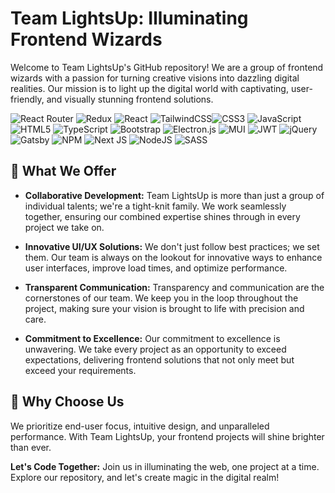 
# Team LightsUp: Illuminating Frontend Wizards

Welcome to Team LightsUp's GitHub repository! We are a group of frontend wizards with a passion for turning creative visions into dazzling digital realities. Our mission is to light up the digital world with captivating, user-friendly, and visually stunning frontend solutions.

<!-- Row of Badges -->
![React Router](https://img.shields.io/badge/React_Router-CA4245?style=for-the-badge&logo=react-router&logoColor=white) ![Redux](https://img.shields.io/badge/redux-%23593d88.svg?style=for-the-badge&logo=redux&logoColor=white) ![React](https://img.shields.io/badge/react-%2320232a.svg?style=for-the-badge&logo=react&logoColor=%2361DAFB) ![TailwindCSS](https://img.shields.io/badge/tailwindcss-%2338B2AC.svg?style=for-the-badge&logo=tailwind-css&logoColor=white)![CSS3](https://img.shields.io/badge/css3-%231572B6.svg?style=for-the-badge&logo=css3&logoColor=white) ![JavaScript](https://img.shields.io/badge/javascript-%23323330.svg?style=for-the-badge&logo=javascript&logoColor=%23F7DF1E) ![HTML5](https://img.shields.io/badge/html5-%23E34F26.svg?style=for-the-badge&logo=html5&logoColor=white) ![TypeScript](https://img.shields.io/badge/typescript-%23007ACC.svg?style=for-the-badge&logo=typescript&logoColor=white) ![Bootstrap](https://img.shields.io/badge/bootstrap-%23563D7C.svg?style=for-the-badge&logo=bootstrap&logoColor=white)  ![Electron.js](https://img.shields.io/badge/Electron-191970?style=for-the-badge&logo=Electron&logoColor=white) ![MUI](https://img.shields.io/badge/MUI-%230081CB.svg?style=for-the-badge&logo=material-ui&logoColor=white) ![JWT](https://img.shields.io/badge/JWT-black?style=for-the-badge&logo=JSON%20web%20tokens) ![jQuery](https://img.shields.io/badge/jquery-%230769AD.svg?style=for-the-badge&logo=jquery&logoColor=white) ![Gatsby](https://img.shields.io/badge/Gatsby-%23663399.svg?style=for-the-badge&logo=gatsby&logoColor=white) ![NPM](https://img.shields.io/badge/NPM-%23000000.svg?style=for-the-badge&logo=npm&logoColor=white) ![Next JS](https://img.shields.io/badge/Next-black?style=for-the-badge&logo=next.js&logoColor=white) ![NodeJS](https://img.shields.io/badge/node.js-6DA55F?style=for-the-badge&logo=node.js&logoColor=white) ![SASS](https://img.shields.io/badge/SASS-hotpink.svg?style=for-the-badge&logo=SASS&logoColor=white) 

## 🚀 What We Offer

- **Collaborative Development:** Team LightsUp is more than just a group of individual talents; we're a tight-knit family. We work seamlessly together, ensuring our combined expertise shines through in every project we take on.

- **Innovative UI/UX Solutions:** We don't just follow best practices; we set them. Our team is always on the lookout for innovative ways to enhance user interfaces, improve load times, and optimize performance.

- **Transparent Communication:** Transparency and communication are the cornerstones of our team. We keep you in the loop throughout the project, making sure your vision is brought to life with precision and care.

- **Commitment to Excellence:** Our commitment to excellence is unwavering. We take every project as an opportunity to exceed expectations, delivering frontend solutions that not only meet but exceed your requirements.

## 🌟 Why Choose Us

We prioritize end-user focus, intuitive design, and unparalleled performance. With Team LightsUp, your frontend projects will shine brighter than ever.

**Let's Code Together:**
Join us in illuminating the web, one project at a time. Explore our repository, and let's create magic in the digital realm!

<!--
<p align="center">
  <a href="https://github.com/YourOrganization/YourRepository" class="button">Explore Repository</a>
</p>CTA Button -->


<!-- Footer Image -->
